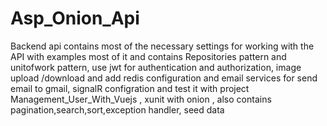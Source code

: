 # Asp_Onion_Api
Backend api contains most of the necessary settings for working with the API with examples most of it and contains Repositories pattern and unitofwork pattern, use jwt for authentication and authorization, image upload /download and add redis configuration and email services for send email to gmail, signalR configration and test it with project Management_User_With_Vuejs , xunit with onion  , also contains pagination,search,sort,exception handler, seed data 
